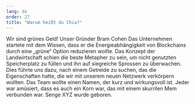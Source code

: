 ```yaml
---
lang: de
order: 27
title: "Warum heißt du Chia?"
---
```


Wir sind grünes Geld! Unser Gründer Bram Cohen Das Unternehmen startete mit dem Wissen, dass er die Energieabhängigkeit von Blockchains durch eine „grüne“ Option reduzieren wollte. Das Konzept der Landwirtschaft schien die beste Metapher zu sein, um nicht genutzten Speicherplatz zu füllen und ihn auf siegreiche Sprossen zu überwachen. Dies führte uns dazu, nach einem Getreide zu suchen, das die Eigenschaften hatte, die wir mit unserem neuen Netzwerk verkörpern wollten. Das Team wollte einen Namen, der kurz und wirkungsvoll ist. Jeder war amüsiert, dass es auch ein Korn war, das mit einem skurrilen Mem verbunden war. Senge XYZ wurde geboren.
